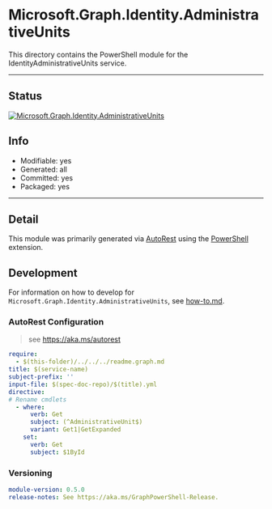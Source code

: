 <!-- region Generated -->
# Microsoft.Graph.Identity.AdministrativeUnits
This directory contains the PowerShell module for the IdentityAdministrativeUnits service.

---
## Status
[![Microsoft.Graph.Identity.AdministrativeUnits](https://img.shields.io/powershellgallery/v/Microsoft.Graph.Identity.AdministrativeUnits.svg?style=flat-square&label=Microsoft.Graph.Identity.AdministrativeUnits "Microsoft.Graph.Identity.AdministrativeUnits")](https://www.powershellgallery.com/packages/Microsoft.Graph.Identity.AdministrativeUnits/)

## Info
- Modifiable: yes
- Generated: all
- Committed: yes
- Packaged: yes

---
## Detail
This module was primarily generated via [AutoRest](https://github.com/Azure/autorest) using the [PowerShell](https://github.com/Azure/autorest.powershell) extension.

## Development
For information on how to develop for `Microsoft.Graph.Identity.AdministrativeUnits`, see [how-to.md](how-to.md).
<!-- endregion -->

### AutoRest Configuration

> see https://aka.ms/autorest

``` yaml
require:
  - $(this-folder)/../../../readme.graph.md
title: $(service-name)
subject-prefix: ''
input-file: $(spec-doc-repo)/$(title).yml
directive:
# Rename cmdlets
  - where:
      verb: Get
      subject: (^AdministrativeUnit$)
      variant: Get1|GetExpanded
    set:
      verb: Get
      subject: $1ById
```
### Versioning

``` yaml
module-version: 0.5.0
release-notes: See https://aka.ms/GraphPowerShell-Release.
```
